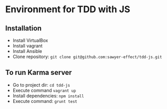 # Environment for TDD with JS


## Installation

* Install VirtualBox
* Install vagrant
* Install Ansible
* Clone repository: `git clone git@github.com:sawyer-effect/tdd-js.git`

## To run Karma server


* Go to project dir: `cd tdd-js`
* Execute command `vagrant up`
* Install dependencies: `npm install`
* Execute command: `grunt test`
